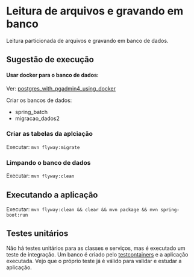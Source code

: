 # Leitura de arquivos e gravando em banco

Leitura particionada de arquivos e gravando em banco de dados.

## Sugestão de execução

#### Usar docker para o banco de dados:

Ver: [postgres_with_pgadmin4_using_docker](https://github.com/danielso2007/postgres_with_pgadmin4_using_docker)


Criar os bancos de dados:

- spring_batch
- migracao_dados2

### Criar as tabelas da aplciação

Executar: `mvn flyway:migrate`

### Limpando o banco de dados

Executar: `mvn flyway:clean`

## Executando a aplicação

Executar: `mvn flyway:clean && clear && mvn package && mvn spring-boot:run`

## Testes unitários

Não há testes unitários para as classes e serviços, mas é executado um teste de integração. Um banco é criado pelo [testcontainers](https://testcontainers.com/) e a aplicação executada. Vejo que o próprio teste já é válido para validar e estudar a aplicação.
